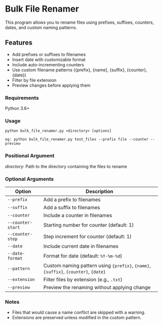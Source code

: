 # Bulk File Renamer

This program allows you to rename files using prefixes, suffixes, counters, dates, and custom naming patterns.

## Features

- Add prefixes or suffixes to filenames
- Insert date with customizable format
- Include auto-incrementing counters
- Use custom filename patterns ({prefix}, {name}, {suffix}, {counter}, {date})
- Filter by file extension
- Preview changes before applying them

### Requirements

Python 3.6+

### Usage

```code
python bulk_file_renamer.py <directory> [options]

eg: python bulk_file_renamer.py test_files --prefix file --counter --preview
```

### Positional Argument

_directory_: Path to the directory containing the files to rename

### Optional Arguments

| Option    |Description                                                                  |
|-----------|-----------------------------------------------------------------------------|
| `--prefix`       | Add a prefix to filenames                                                   |
| `--suffix`       | Add a suffix to filenames                                                   |
| `--counter`      | Include a counter in filenames                                              |
| `--counter-start`| Starting number for counter (default: 1)                                   |
| `--counter-step` | Step increment for counter (default: 1)                                     |
| `--date`         | Include current date in filenames                                           |
| `--date-format`  | Format for date (default: `%Y-%m-%d`)                                       |
| `--pattern`      | Custom naming pattern using `{prefix}`, `{name}`, `{suffix}`, `{counter}`, `{date}` |
| `--extension`    | Filter files by extension (e.g., `.txt`)                |
| `--preview`      | Preview the renaming without applying change              |

### Notes

- Files that would cause a name conflict are skipped with a warning.
- Extensions are preserved unless modified in the custom pattern.
